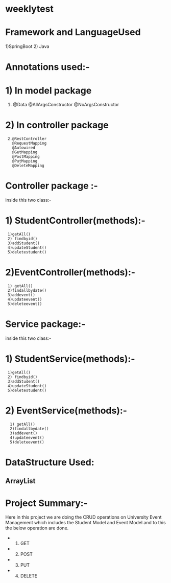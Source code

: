 # weeklytest

# Framework and LanguageUsed
  1)SpringBoot
  2) Java


# Annotations used:-
  #  1) In model package 
   1. @Data
     @AllArgsConstructor
     @NoArgsConstructor
  # 2) In controller package
     2.@RestController
       @RequestMapping
       @Autowired
       @GetMapping
       @PostMapping
       @PutMapping
       @DeleteMapping
     
  
 # Controller package :- 
 inside this two class:-
 # 1) StudentController(methods):-
     1)getAll()
     2) findbyid()
     3)addStudent()
     4)updateStudent()
     5)deletestudent()
 # 2)EventController(methods):-
     1) getAll()
     2)findallbydate()
     3)addevent()
     4)updateevent()
     5)deleteevent()
  
 # Service package:-
   inside this two class:-
 # 1) StudentService(methods):-
     1)getAll()
     2) findbyid()
     3)addStudent()
     4)updateStudent()
     5)deletestudent()
  # 2) EventService(methods):-
      1) getAll()
      2)findallbydate()
      3)addevent()
      4)updateevent()
      5)deleteevent()
  
 # DataStructure Used:
   ## ArrayList
 # Project Summary:-
Here in this project we are doing the CRUD operations on University Event Management which includes the Student Model and Event Model and to this the below operation are done.
- 1) GET
- 2) POST
- 3) PUT
- 4) DELETE   
 
 
